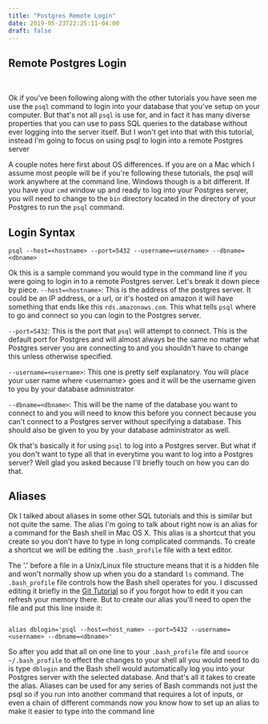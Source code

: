 ```yaml
---
title: "Postgres Remote Login"
date: 2019-05-23T22:25:11-04:00
draft: false
---
```


<h2>Remote Postgres Login</h2>

<br />
<p>Ok if you've been following along with the other tutorials you have seen me
use the <code>psql</code> command to login into your database that you've setup
on your computer. But that's not all <code>psql</code> is use for, and in fact it
has many diverse properties that you can use to pass SQL queries to the database
without ever logging into the server itself. But I won't get into that with this
tutorial, instead I'm going to focus on using psql to login into a remote Postgres
server</p>
<p>A couple notes here first about OS differences. If you are on a Mac which I
assume most people will be if you're following these tutorials, the psql will work
anywhere at the command line. Windows though is a bit different. If you have your
<code>cmd</code> window up and ready to log into your Postgres server, you will need
to change to the <code>bin</code> directory located in the directory of your Postgres
to run the <code>psql</code> command.</p>
<h2>Login Syntax</h2>

    psql --host=<hostname> --port=5432 --username=<username> --dbname=<dbname>

<p>Ok this is a sample command you would type in the command line if you were going
to login in to a remote Postgres server. Let's break it down piece by piece.
<code>--host=&lt;hostname&gt;</code>: This is the address of the postgres server. It
could be an IP address, or a url, or it's hosted on amazon it will have something
that ends like this <code>rds.amazonaws.com</code>. This what tells <code>psql</code>
where to go and connect so you can login to the Postgres server.</p>
<p><code>--port=5432</code>: This is the port that <code>psql</code> will attempt to
connect. This is the default port for Postgres and will almost always be the same no
matter what Postgres server you are connecting to and you shouldn't have to change
this unless otherwise specified.</p>
<p><code>--username=&lt;username&gt;</code>: This one is pretty self explanatory. You will
place your user name where &lt;username&gt; goes and it will be the username given
to you by your database administrator</p>
<p><code>--dbname=&lt;dbname&gt;</code>: This will be the name of the database you
want to connect to and you will need to know this before you connect because you can't
connect to a Postgres server without specifying a database. This should also be
given to you by your database administrator as well.</p>
<p>Ok that's basically it for using <code>psql</code> to log into a Postgres server.
But what if you don't want to type all that in everytime you want to log into
a Postgres server? Well glad you asked because I'll briefly touch on how you can
do that.</p>
<h2>Aliases</h2>
<p>Ok I talked about aliases in some other SQL tutorials and this is similar but
not quite the same. The alias I'm going to talk about right now is an alias for
a command for the Bash shell in Mac OS X. This alias is a shortcut that you create
so you don't have to type in long complicated commands. To create a shortcut
we will be editing the <code>.bash_profile</code> file with a text editor.</p>
<p>The '.' before a file in a Unix/Linux file structure means that it is a hidden
file and won't normally show up when you do a standard <code>ls</code> command. The
<code>.bash_profile</code> file controls how the Bash shell operates for you. I discussed
editing it briefly in the <a href='gittutorial.html'>Git Tutorial</a> so if you
forgot how to edit it you can refresh your memory there. But to create our alias
you'll need to open the file and put this line inside it:</p>
<pre><code class='Command Line'>
alias dblogin='psql --host=&lt;host_name&gt; --port=5432 --username=&lt;username&gt; --dbname=&lt;dbname&gt;'
</code></pre>
<p>So after you add that all on one line to your <code>.bash_profile</code> file and
<code>source ~/.bash_profile</code> to effect the changes to your shell all you would need
to do is type <code>dblogin</code> and the Bash shell would automatically log you
into your Postgres server with the selected database. And that's all it takes to create
the alias. Aliases can be used for any series of Bash commands not just the psql so
if you run into another command that requires a lot of inputs, or even a chain of different
commands now you know how to set up an alias to make it easier to type into the
command line</p>
